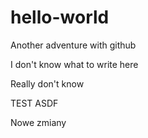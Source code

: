 # hello-world
Another adventure with github

I don't know what to write here

Really don't know

<p>TEST ASDF</p>

Nowe zmiany